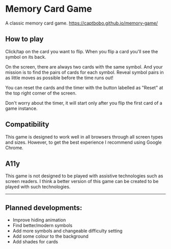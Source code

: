 # Memory Card Game
A classic memory card game.
https://captbobo.github.io/memory-game/

## How to play 

Click/tap on the card you want to flip. When you flip a card you'll see the symbol on its back. 

On the screen, there are always two cards with the same symbol. And your mission is to find the pairs of cards for each symbol. Reveal symbol pairs in as little moves as possible before the time runs out!

You can reset the cards and the timer with the button labelled as "Reset" at the top right corner of the screen.

Don't worry about the timer, it will start only after you flip the first card of a game instance.

## Compatibility

This game is designed to work well in all browsers through all screen types and sizes. However, to get the best experience I recommend using Google Chrome.

## A11y

This game is not designed to be played with assistive technologies such as screen readers. 
I think a better version of this game can be created to be played with such technologies. 

---

## Planned developments:
- Improve hiding animation
- Find better/modern symbols
- Add more symbols and changeable difficulty setting
- Add some colour to the background
- Add shades for cards

